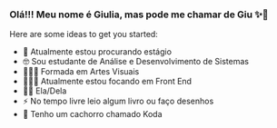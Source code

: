 ### Olá!!! Meu nome é Giulia, mas pode me chamar de Giu ✨👋

Here are some ideas to get you started:

- 🔎 Atualmente estou procurando estágio
- 🤓 Sou estudante de Análise e Desenvolvimento de Sistemas
- 👩🏽‍🎓 Formada em Artes Visuais
- 👩🏽‍💻 Atualmente estou focando em Front End
- 💅🏽 Ela/Dela
- ⚡ No tempo livre leio algum livro ou faço desenhos
- 🐶 Tenho um cachorro chamado Koda

